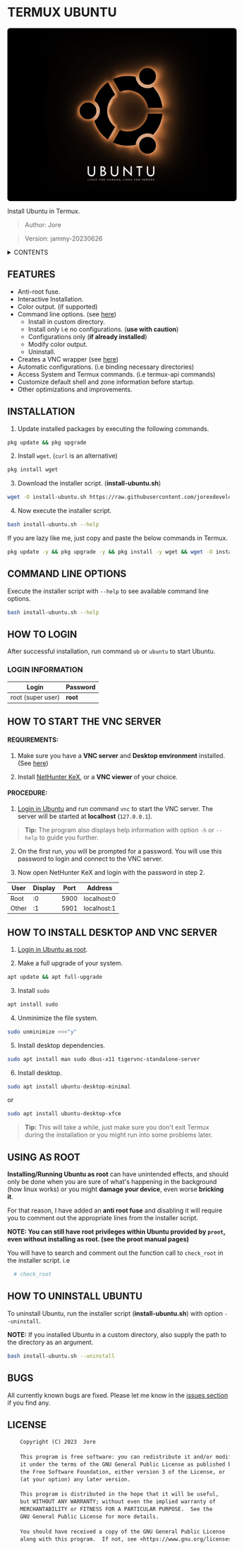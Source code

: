 # TERMUX UBUNTU

<div style="width:100%;background-color:black;border:3px solid black;border-radius:6px;margin:5px 0;padding:2px 5px">
  <img src="./logo.jpg"
    alt="image could not be loaded"
    style="color:red;background-color:black;font-weight:bold"/>
</div>

Install Ubuntu in Termux.

> Author: Jore

> Version: jammy-20230626

<details>
<summary>CONTENTS</summary>

- [FEATURES](#features "List of available features.")
- [INSTALLATION](#installation "Steps for installation.")
- [COMMAND LINE OPTIONS](#command-line-options "Available command line options.")
- [HOW TO LOGIN](#how-to-login "Steps on how to login.")
  - [LOGIN INFORMATION](#login-information "User name and password for logging in.")
- [HOW TO START THE VNC SERVER](#how-to-start-the-vnc-server "Steps on how to start the VNC server.")
  - [REQUIREMENTS](#requirements "Requirements for starting the VNC server.")
  - [PROCEDURE](#procedure "Procedure for starting the VNC server.")
- [HOW TO INSTALL DESKTOP AND VNC SERVER](#how-to-install-desktop-and-vnc-server "Steps on how to install a Desktop Environment and a VNC server.")
- [USING AS ROOT](#using-as-root "Installing Ubuntu as root")
- [HOW TO UNINSTALL UBUNTU](#how-to-uninstall-ubuntu "Steps on how to uninstall Ubuntu.")
- [BUGS](#bugs "Bug information")
- [LICENSE](#license "Program license.")

</details>

## FEATURES

- Anti-root fuse.
- Interactive Installation.
- Color output. (if supported)
- Command line options. (see [here](#command-line-options "Available command line options."))
  - Install in custom directory.
  - Install only i.e no configurations. (**use with caution**)
  - Configurations only (**if already installed**)
  - Modify color output.
  - Uninstall.
- Creates a VNC wrapper (see [here](#how-to-start-the-vnc-server "Steps on how to start the VNC server."))
- Automatic configurations. (i.e binding necessary directories)
- Access System and Termux commands. (i.e termux-api commands)
- Customize default shell and zone information before startup.
- Other optimizations and improvements.

## INSTALLATION

1.  Update installed packages by executing the following commands.

```bash
pkg update && pkg upgrade
```

2.  Install `wget`. (`curl` is an alternative)

```bash
pkg install wget
```

3.  Download the installer script. (**install-ubuntu.sh**)

```bash
wget -O install-ubuntu.sh https://raw.githubusercontent.com/jorexdeveloper/termux-ubuntu/main/install-ubuntu.sh
```

4.  Now execute the installer script.

```bash
bash install-ubuntu.sh --help
```

If you are lazy like me, just copy and paste the below commands in Termux.

```bash
pkg update -y && pkg upgrade -y && pkg install -y wget && wget -O install-ubuntu.sh https://raw.githubusercontent.com/jorexdeveloper/termux-ubuntu/main/install-ubuntu.sh && bash install-ubuntu.sh --help
```

## COMMAND LINE OPTIONS

Execute the installer script with `--help` to see available command line options.

```bash
bash install-ubuntu.sh --help
```

## HOW TO LOGIN

After successful installation, run command `ub` or `ubuntu` to start Ubuntu.

### LOGIN INFORMATION

| Login              | Password |
| ------------------ | -------- |
| root (super user)  | **root** |

## HOW TO START THE VNC SERVER

#### REQUIREMENTS:

1.  Make sure you have a **VNC server** and **Desktop environment** installed. (See [here](#how-to-install-desktop-and-vnc-server "Steps on how to start the VNC server."))

2.  Install [NetHunter KeX](https://store.nethunter.com/en/packages "Kali NetHunter Store"), or a **VNC viewer** of your choice.

#### PROCEDURE:

1.  [Login in Ubuntu](#how-to-login "Steps on how to login.") and run command `vnc` to start the VNC server. The server will be started at **localhost** (`127.0.0.1`).

> **Tip:** The program also displays help information with option `-h` or `--help` to guide you further.

2.  On the first run, you will be prompted for a password. You will use this password to login and connect to the VNC server.

3.  Now open NetHunter KeX and login with the password in step 2.

| User  | Display | Port | Address     |
| ----- | ------- | ---- | ----------- |
| Root  | :0      | 5900 | localhost:0 |
| Other | :1      | 5901 | localhost:1 |

## HOW TO INSTALL DESKTOP AND VNC SERVER

1.  [Login in Ubuntu as root](#how-to-login "Steps on how to login.").

2.  Make a full upgrade of your system.

```bash
apt update && apt full-upgrade
```

3.  Install `sudo`

```bash
apt install sudo
```

4.  Unminimize the file system.

```bash
sudo unminimize <<<"y"
```

5. Install desktop dependencies.

 ```bash
sudo apt install man sudo dbus-x11 tigervnc-standalone-server
```

6. Install desktop.

```bash
sudo apt install ubuntu-desktop-minimal
```
or

```bash
sudo apt install ubuntu-desktop-xfce
```

> **Tip:** This will take a while, just make sure you don't exit Termux during the installation or you might run into some problems later.

## USING AS ROOT

**Installing/Running Ubuntu as root** can have unintended effects, and should only be done when you are sure of what's happening in the background (how linux works) or you might **damage your device**, even worse **bricking it**.

For that reason, I have added an **anti root fuse** and disabling it will require you to comment out the appropriate lines from the installer script.

**NOTE: You can still have root privileges within Ubuntu provided by `proot`, even without installing as root. (see the proot manual pages)**

You will have to search and comment out the function call to `check_root` in the installer script. i.e

```bash
  # check_root
```

## HOW TO UNINSTALL UBUNTU

To uninstall Ubuntu, run the installer script (**install-ubuntu.sh**) with option `--uninstall`.

**NOTE:** If you installed Ubuntu in a custom directory, also supply the path to the directory as an argument.

```bash
bash install-ubuntu.sh --uninstall
```

## BUGS

All currently known bugs are fixed. Please let me know in the [issues section](https://github.com/jorexdeveloper/termux-ubuntu/issues "The issues section.") if you find any.

## LICENSE

```txt
    Copyright (C) 2023  Jore

    This program is free software: you can redistribute it and/or modify
    it under the terms of the GNU General Public License as published by
    the Free Software Foundation, either version 3 of the License, or
    (at your option) any later version.

    This program is distributed in the hope that it will be useful,
    but WITHOUT ANY WARRANTY; without even the implied warranty of
    MERCHANTABILITY or FITNESS FOR A PARTICULAR PURPOSE.  See the
    GNU General Public License for more details.

    You should have received a copy of the GNU General Public License
    along with this program.  If not, see <https://www.gnu.org/licenses/>.
```
